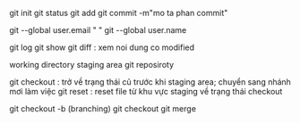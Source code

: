 git init
git status
git add
git commit -m"mo ta phan commit"

git --global user.email " "
git --global user.name 


git log 
git show 
git diff : xem noi dung co modified

working directory
staging area
git reposiroty

git checkout : trở về trạng thái cũ trước khi staging area; chuyển sang nhánh mơi làm việc
git reset : reset file từ khu vực staging về trạng thái checkout


git checkout -b <branch> (branching)
git checkout <branch>
git merge
<!-- 
brand A ,B 
A <--B

git checkout B

git merge B

master <-- feature/chicken-class

 -->